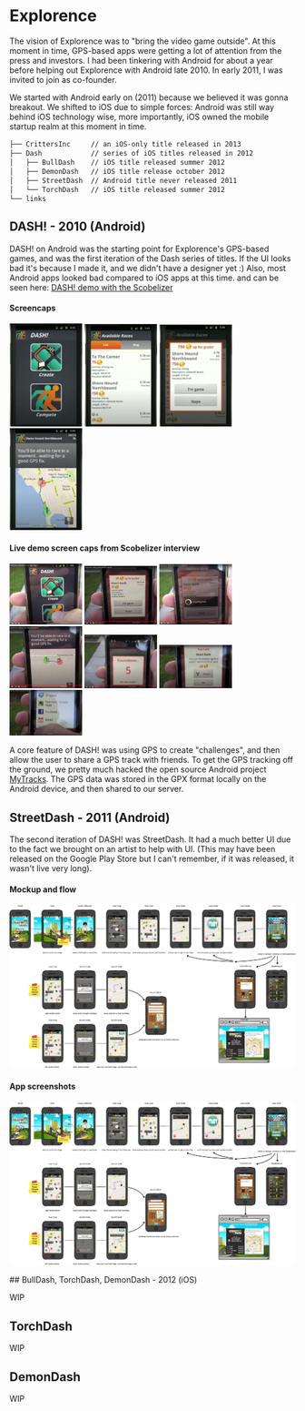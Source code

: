 # Explorence

The vision of Explorence was to "bring the video game outside". At this moment in time, GPS-based apps were getting a lot of attention from the press and investors. I had been tinkering with Android for about a year before helping out Explorence with Android late 2010. In early 2011, I was invited to join as co-founder. 

We started with Android early on (2011) because we believed it was gonna breakout. We shifted to iOS due to simple forces: Android was still way behind iOS technology wise, more importantly, iOS owned the mobile startup realm at this moment in time.

```
├── CrittersInc     // an iOS-only title released in 2013
├── Dash            // series of iOS titles released in 2012
│   ├── BullDash    // iOS title released summer 2012
│   ├── DemonDash   // iOS title release october 2012
│   ├── StreetDash  // Android title never released 2011
│   └── TorchDash   // iOS title released summer 2012 
└── links
```

## DASH! - 2010 (Android)

DASH! on Android was the starting point for Explorence's GPS-based games, and was the first iteration of the Dash series of titles.  If the UI looks bad it's because I made it, and we didn't have a designer yet :) Also, most Android apps looked bad compared to iOS apps at this time. and can be seen here: [DASH! demo with the Scobelizer](https://www.youtube.com/watch?v=3-mdcn_YM6U) 

#### Screencaps

<p float="left">
  <img src="./links/scobelizer_screencaps/DASH_homescreen.png" width="128" />
  <img src="./links/scobelizer_screencaps/DASH_challengelist.png" width="128" /> 
  <img src="./links/scobelizer_screencaps/DASH_challengedetails.png" width="128" />
    <img src="./links/scobelizer_screencaps/DASH_mapview.png" width="128" />
</p>

#### Live demo screen caps from Scobelizer interview

<p float="left">
  <img src="./links/scobelizer_screencaps/DASH_demo_01_homescreen.png" width="128" />
  <img src="./links/scobelizer_screencaps/DASH_demo_02_challengedetails.png" width="128" /> 
  <img src="./links/scobelizer_screencaps/DASH_demo_03_import.png" width="128" />
    <img src="./links/scobelizer_screencaps/DASH_demo_04_gps.png" width="128" />
    <img src="./links/scobelizer_screencaps/DASH_demo_05_start.png" width="128" />
    <img src="./links/scobelizer_screencaps/DASH_demo_06_finish.png" width="128" />
    <img src="./links/scobelizer_screencaps/DASH_demo_07_sharing.png" width="128" />
</p>

A core feature of DASH! was using GPS to create "challenges", and then allow the user to share a GPS track with friends. To get the GPS tracking off the ground, we pretty much hacked the open source Android project [MyTracks](https://en.wikipedia.org/wiki/MyTracks). The GPS data was stored in the GPX format locally on the Android device, and then shared to our server.
## StreetDash - 2011 (Android)

The second iteration of DASH! was StreetDash. It had a much better UI due to the fact we brought on an artist to help with UI. (This may have been released on the Google Play Store but I can't remember, if it was released, it wasn't live very long).

#### Mockup and flow

<p float="left">
  <img src="./Dash/StreetDash/streetdash_flow.png" width="512" />
</p>

#### App screenshots

<p float="left">
  <img src="./Dash/StreetDash/streetdash_flow.png" width="512" />
</p> 
## BullDash, TorchDash, DemonDash - 2012 (iOS)

WIP

## TorchDash

WIP

## DemonDash
 
WIP

